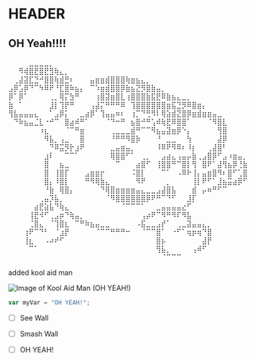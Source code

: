 # HEADER
## OH Yeah!!!!


⠀⠀⠀⠀⣀⣀⣀⣀⡀⠀⠀⠀⠀⠀⠀⠀⠀⠀⠀⠀⠀⠀⠀⠀⠀⠀⠀⠀⠀⠀⠀⠀⠀⠀⠀⠀⠀⠀⠀⠀⠀⠀⠀⠀⠀⠀⠀
⠀⠀⠻⢾⣿⣟⣿⣟⣻⢷⣄⡀⠀⠀⠀⠀⠀⠀⠀⠀⠀⠀⠀⠀⠀⠀⠀⠀⠀⠀⠀⠀⠀⠀⠀⠀⠀⠀⠀⠀⠀⠀⠀⠀⠀⠀⠀
⠀⢀⣼⣽⣏⣙⠚⣿⣿⢷⣾⣛⠆⠀⠀⠀⣤⣶⣶⣾⣿⣿⣿⢷⣶⣦⣄⡀⠀⠀⠀⠀⠀⠀⠀⠀⠀⠀⠀⠀⠀⠀⠀⠀⠀⠀⠀
⣠⡿⣡⡿⠙⠉⠳⠿⠟⠘⣏⣿⠷⣦⡄⠀⠉⠱⣶⣾⣿⣿⡿⣷⣦⣝⡻⣿⣷⣤⡀⠀⠀⠀⠀⠀⠀⠀⠀⠀⠀⠀⠀⠀⠀⠀⠀
⡿⠁⡿⠁⠀⠀⠀⠀⢀⡀⢿⡍⣳⠛⠀⠀⠀⢰⣿⣽⣶⣿⣇⢰⣿⣿⣿⣷⣯⣟⠿⣷⣦⣄⣀⡀⠀⠀⠀⠀⠀⠀⠀⠀⠀⠀⠀
⣷⠀⠁⠀⠀⠀⠀⠀⣸⡇⢹⡟⠛⠀⠀⠀⢠⣼⡍⠛⠛⠛⠿⠀⢹⣿⣿⣿⣿⣿⣿⣶⣯⣙⡻⠿⣿⣶⡄⠀⠀⠀⠀⠀⠀⠀⠀
⢻⣧⣤⣤⣤⣄⠀⠀⠁⣠⡿⡅⠀⠀⣀⣴⡿⠁⢹⣤⣤⠶⠆⠀⢰⡉⠙⢛⠻⠇⢿⣵⣾⣝⣿⡿⣶⣾⣶⣶⣤⣀⠀⠀⠀⠀⠀
⠀⠙⠷⣦⣤⣈⣇⠐⠚⠉⠀⣿⣴⠾⠛⠁⠀⠀⠀⠈⠙⠒⠛⠀⣦⣿⠚⠛⢡⠾⢷⣟⠿⣿⣿⠁⠀⠀⠀⠈⠻⣿⣇⠀⠀⠀⠀
⠀⠀⠀⠀⠀⠀⠰⣆⠀⠀⠀⠈⠉⠛⣶⠀⠀⠀⠀⠀⢀⣀⣀⣀⣾⠛⠉⠉⠻⣦⣤⣽⣶⡿⠑⡄⠀⠀⠀⠀⠀⢻⣿⠀⠀⠀⠀
⠀⠀⠀⠀⠀⠀⠀⠻⣧⡀⢠⣀⠀⠀⣿⠀⠀⠀⠀⠀⠘⠛⠛⠻⣿⡷⠀⠀⠀⠘⠀⣀⣀⠀⠀⢳⠀⠀⠀⠀⠀⣼⡿⠀⠀⠀⠀
⠀⠀⠀⠀⠀⠀⠀⠀⠙⠿⣭⡻⡗⣰⠟⠀⠀⠀⠀⠀⣀⣤⣶⣤⡀⠀⠀⠀⠀⠸⠿⠟⠻⠿⠆⠸⡆⠀⠀⢀⣼⣿⠃⠀⠀⠀⠀
⠀⠀⠀⠀⠀⠀⠀⣰⠇⠀⠀⠉⠉⠁⠀⠀⠀⠀⠀⠀⢿⣿⣿⠋⠁⠀⢀⡀⠀⠀⣠⣴⣄⢠⣤⡤⣷⢀⣠⣿⡿⠋⣠⠰⣶⣤⡀
⠀⠀⠀⠀⠀⠀⠀⣿⠀⠀⣦⣀⠀⠀⠀⠀⠀⠀⠀⠀⠀⠉⠀⠀⠀⣴⣿⠋⠀⢸⣿⣿⠛⠉⣿⡇⢻⠀⣿⠟⠁⣼⢻⣦⡿⢘⣷
⠀⠀⠀⠀⠀⠀⠀⣿⠀⢸⣿⡏⠀⠀⠀⣠⣶⣶⡖⠀⠀⠀⠀⠀⠨⣿⡇⠀⠀⠀⠉⠁⠀⠠⠿⠗⢸⡄⣤⣶⣿⠻⠆⣿⠋⢁⣿
⠀⠀⠀⠀⠀⠀⠀⣿⡄⠸⣿⡇⠀⠀⠀⠛⠻⢿⣷⣄⠀⠀⠀⠀⠀⠻⠟⠀⠀⠀⠀⡀⠀⠀⠀⠀⢸⡇⠟⠋⠁⣸⣦⣭⣴⡿⠋
⠀⠀⠀⠀⠀⠀⠀⠘⣷⠀⢿⣿⡄⠀⠀⠀⠀⠀⠙⢿⣿⣶⣶⣶⣶⣤⣄⣀⣀⣠⣼⣿⣧⠀⠀⠀⣾⠀⡤⠶⠛⠋⠉⠀⠀⠀⠀
⠀⠀⠀⠀⠀⠀⢀⣤⡹⣧⡀⠀⠀⠀⠀⠀⠀⠀⠀⠈⠻⣿⣿⣿⣿⣿⣿⡿⠟⠛⠉⠙⠋⠀⠀⣸⡏⠀⠀⠀⠀⠀⠀⠀⠀⠀⠀
⠀⠀⠀⠀⠀⣴⣟⣵⣧⠙⢷⣄⠀⠀⠀⠀⠀⠀⠀⠀⠀⠀⠈⠉⠉⠉⠁⠀⠀⣀⣤⣤⣤⣤⣔⠋⠀⠀⠀⠀⠀⠀⠀⠀⠀⠀⠀
⠀⠀⠀⠀⢸⣟⠺⠋⢀⣠⡶⠙⢷⣤⡀⠀⠀⠀⠀⠀⠀⠀⠀⠀⠀⠀⢠⡴⠟⠉⠻⠛⠻⠏⠻⣧⠀⠀⠀⠀⠀⠀⠀⠀⠀⠀⠀
⠀⠀⠀⠀⢈⣿⣄⠀⠈⢹⣿⣆⠀⠉⠛⠷⣦⣤⣀⣀⠀⠀⠀⠀⠀⠠⣯⣀⣀⣠⡞⠁⠀⢀⣀⣽⣤⣤⣄⡀⠀⠀⠀⠀⠀⠀⠀
⠀⠀⠀⢰⠟⠉⠙⠃⠀⠈⣰⡟⠀⠀⠀⠀⠀⠈⠉⠉⠛⠛⠛⠒⠀⠀⠈⠉⠉⣿⠁⠀⠐⠋⠁⢶⡶⢶⠙⣿⠀⠀⠀⠀⠀⠀⠀
⠀⠀⠀⢸⣆⠀⠀⠠⠴⠞⠋⠀⠀⠀⠀⠀⠀⠀⠀⠀⠀⠀⠀⠀⠀⠀⠀⠀⠀⣿⡦⠀⠀⠀⠀⠀⠀⠀⣼⡟⠀⠀⠀⠀⠀⠀⠀
⠀⠀⠀⠀⠉⠁⠀⠀⠀⠀⠀⠀⠀⠀⠀⠀⠀⠀⠀⠀⠀⠀⠀⠀⠀⠀⠀⠀⠀⢻⣧⡀⠀⠀⠀⠀⢠⠾⠋⠀⠀⠀⠀⠀⠀⠀⠀
⠀⠀⠀⠀⠀⠀⠀⠀⠀⠀⠀⠀⠀⠀⠀⠀⠀⠀⠀⠀⠀⠀⠀⠀⠀⠀⠀⠀⠀⠀⠈⠉⠉⠉⠀⠀⠀⠀⠀⠀⠀⠀⠀⠀⠀

added kool aid man



![Image of Kool Aid Man (OH YEAH!) ](https://upload.wikimedia.org/wikipedia/en/c/c7/Kool-Aid_Man.png)


``` javascript
var myVar = "OH YEAH!";
```

- [ ] See Wall
- [ ] Smash Wall
- [ ] OH YEAH!


